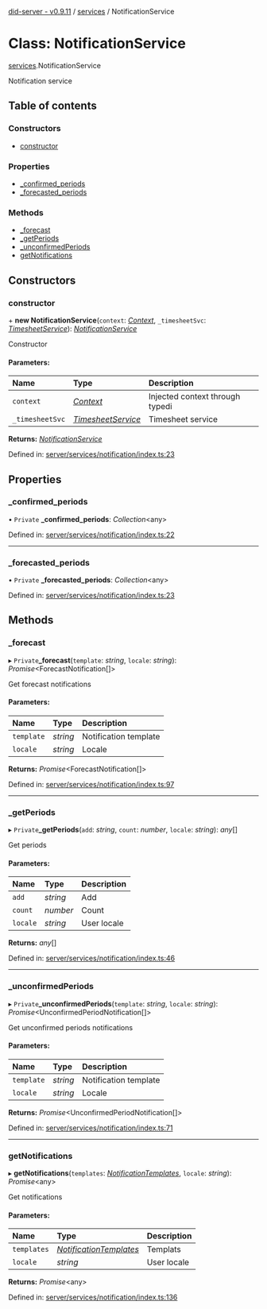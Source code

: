 [did-server - v0.9.11](../README.md) / [services](../modules/services.md) / NotificationService

# Class: NotificationService

[services](../modules/services.md).NotificationService

Notification service

## Table of contents

### Constructors

- [constructor](services.notificationservice.md#constructor)

### Properties

- [\_confirmed\_periods](services.notificationservice.md#_confirmed_periods)
- [\_forecasted\_periods](services.notificationservice.md#_forecasted_periods)

### Methods

- [\_forecast](services.notificationservice.md#_forecast)
- [\_getPeriods](services.notificationservice.md#_getperiods)
- [\_unconfirmedPeriods](services.notificationservice.md#_unconfirmedperiods)
- [getNotifications](services.notificationservice.md#getnotifications)

## Constructors

### constructor

\+ **new NotificationService**(`context`: [*Context*](graphql_context.context.md), `_timesheetSvc`: [*TimesheetService*](services.timesheetservice.md)): [*NotificationService*](services.notificationservice.md)

Constructor

#### Parameters:

Name | Type | Description |
:------ | :------ | :------ |
`context` | [*Context*](graphql_context.context.md) | Injected context through typedi   |
`_timesheetSvc` | [*TimesheetService*](services.timesheetservice.md) | Timesheet service    |

**Returns:** [*NotificationService*](services.notificationservice.md)

Defined in: [server/services/notification/index.ts:23](https://github.com/Puzzlepart/did/blob/dev/server/services/notification/index.ts#L23)

## Properties

### \_confirmed\_periods

• `Private` **\_confirmed\_periods**: *Collection*<any\>

Defined in: [server/services/notification/index.ts:22](https://github.com/Puzzlepart/did/blob/dev/server/services/notification/index.ts#L22)

___

### \_forecasted\_periods

• `Private` **\_forecasted\_periods**: *Collection*<any\>

Defined in: [server/services/notification/index.ts:23](https://github.com/Puzzlepart/did/blob/dev/server/services/notification/index.ts#L23)

## Methods

### \_forecast

▸ `Private`**_forecast**(`template`: *string*, `locale`: *string*): *Promise*<ForecastNotification[]\>

Get forecast notifications

#### Parameters:

Name | Type | Description |
:------ | :------ | :------ |
`template` | *string* | Notification template   |
`locale` | *string* | Locale    |

**Returns:** *Promise*<ForecastNotification[]\>

Defined in: [server/services/notification/index.ts:97](https://github.com/Puzzlepart/did/blob/dev/server/services/notification/index.ts#L97)

___

### \_getPeriods

▸ `Private`**_getPeriods**(`add`: *string*, `count`: *number*, `locale`: *string*): *any*[]

Get periods

#### Parameters:

Name | Type | Description |
:------ | :------ | :------ |
`add` | *string* | Add   |
`count` | *number* | Count   |
`locale` | *string* | User locale    |

**Returns:** *any*[]

Defined in: [server/services/notification/index.ts:46](https://github.com/Puzzlepart/did/blob/dev/server/services/notification/index.ts#L46)

___

### \_unconfirmedPeriods

▸ `Private`**_unconfirmedPeriods**(`template`: *string*, `locale`: *string*): *Promise*<UnconfirmedPeriodNotification[]\>

Get unconfirmed periods notifications

#### Parameters:

Name | Type | Description |
:------ | :------ | :------ |
`template` | *string* | Notification template   |
`locale` | *string* | Locale    |

**Returns:** *Promise*<UnconfirmedPeriodNotification[]\>

Defined in: [server/services/notification/index.ts:71](https://github.com/Puzzlepart/did/blob/dev/server/services/notification/index.ts#L71)

___

### getNotifications

▸ **getNotifications**(`templates`: [*NotificationTemplates*](graphql.notificationtemplates.md), `locale`: *string*): *Promise*<any\>

Get notifications

#### Parameters:

Name | Type | Description |
:------ | :------ | :------ |
`templates` | [*NotificationTemplates*](graphql.notificationtemplates.md) | Templats   |
`locale` | *string* | User locale    |

**Returns:** *Promise*<any\>

Defined in: [server/services/notification/index.ts:136](https://github.com/Puzzlepart/did/blob/dev/server/services/notification/index.ts#L136)
